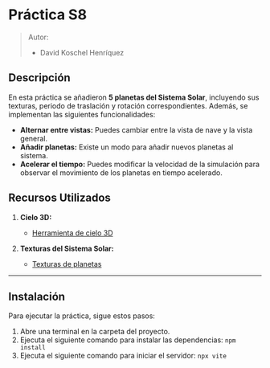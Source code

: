 # Práctica S8

> Autor:
> - David Koschel Henríquez

## Descripción

En esta práctica se añadieron **5 planetas del Sistema Solar**, incluyendo sus texturas, periodo de traslación y
rotación correspondientes. Además, se implementan las siguientes funcionalidades:

- **Alternar entre vistas:** Puedes cambiar entre la vista de nave y la vista general.
- **Añadir planetas:** Existe un modo para añadir nuevos planetas al sistema.
- **Acelerar el tiempo:** Puedes modificar la velocidad de la simulación para observar el movimiento de los planetas en
  tiempo acelerado.

## Recursos Utilizados

1. **Cielo 3D:**
    - [Herramienta de cielo 3D](https://tools.wwwtyro.net/space-3d/index.html#animationSpeed=0&fov=71&nebulae=false&pointStars=true&resolution=4096&seed=5lhg6rsp9wn4&stars=true&sun=false)

2. **Texturas del Sistema Solar:**
    - [Texturas de planetas](https://www.solarsystemscope.com/textures/)

---

## Instalación

Para ejecutar la práctica, sigue estos pasos:

1. Abre una terminal en la carpeta del proyecto.
2. Ejecuta el siguiente comando para instalar las dependencias:
   ```npm install```
3. Ejecuta el siguiente comando para iniciar el servidor:
   ```npx vite```